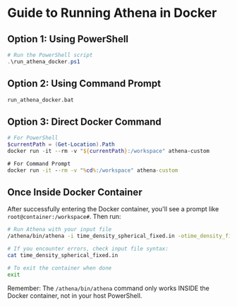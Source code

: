 # Guide to Running Athena in Docker

## Option 1: Using PowerShell

```powershell
# Run the PowerShell script
.\run_athena_docker.ps1
```

## Option 2: Using Command Prompt

```cmd
run_athena_docker.bat
```

## Option 3: Direct Docker Command

```powershell
# For PowerShell
$currentPath = (Get-Location).Path
docker run -it --rm -v "${currentPath}:/workspace" athena-custom
```

```cmd
# For Command Prompt
docker run -it --rm -v "%cd%:/workspace" athena-custom
```

## Once Inside Docker Container

After successfully entering the Docker container, you'll see a prompt like `root@container:/workspace#`. Then run:

```bash
# Run Athena with your input file
/athena/bin/athena -i time_density_spherical_fixed.in -otime_density_fixed

# If you encounter errors, check input file syntax:
cat time_density_spherical_fixed.in

# To exit the container when done
exit
```

Remember: The `/athena/bin/athena` command only works INSIDE the Docker container, not in your host PowerShell.
